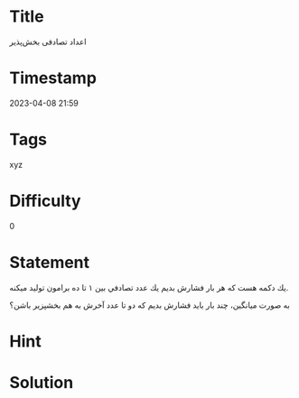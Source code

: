 # Title
اعداد تصادفی بخش‌پذیر
# Timestamp
2023-04-08 21:59
# Tags
xyz
# Difficulty
0
# Statement
يك دكمه هست كه هر بار فشارش بديم يك عدد تصادفي بين ١ تا ده برامون توليد ميكنه.

به صورت ميانگين، چند بار بايد فشارش بديم كه دو تا عدد آخرش به هم بخشپزير باشن؟

# Hint


# Solution
